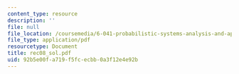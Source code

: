 ```yaml
---
content_type: resource
description: ''
file: null
file_location: /coursemedia/6-041-probabilistic-systems-analysis-and-applied-probability-spring-2006/92b5e00fa719f5fcecbb0a3f12e4e92b_rec08_sol.pdf
file_type: application/pdf
resourcetype: Document
title: rec08_sol.pdf
uid: 92b5e00f-a719-f5fc-ecbb-0a3f12e4e92b
---
```

